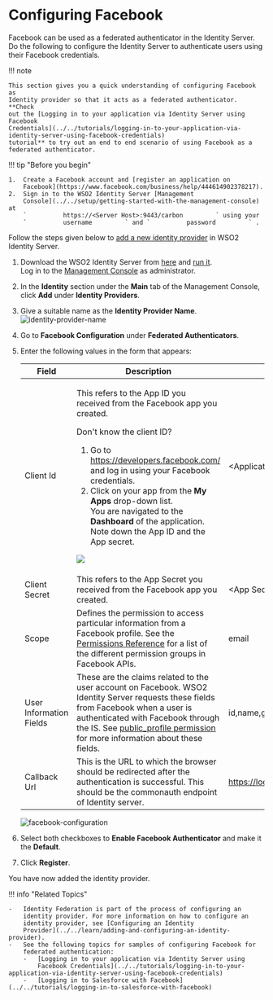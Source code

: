 # Configuring Facebook

Facebook can be used as a federated authenticator in the Identity
Server. Do the following to configure the Identity Server to
authenticate users using their Facebook credentials.

!!! note
    
    This section gives you a quick understanding of configuring Facebook as
    Identity provider so that it acts as a federated authenticator. **Check
    out the [Logging in to your application via Identity Server using
    Facebook
    Credentials](../../tutorials/logging-in-to-your-application-via-identity-server-using-facebook-credentials)
    tutorial** to try out an end to end scenario of using Facebook as a
    federated authenticator.
    
!!! tip "Before you begin"
    
    1.  Create a Facebook account and [register an application on
        Facebook](https://www.facebook.com/business/help/444614902378217).
    2.  Sign in to the WSO2 Identity Server [Management
        Console](../../setup/getting-started-with-the-management-console) at
        `          https://<Server Host>:9443/carbon         ` using your
        `          username         ` and `          password         ` .
    

Follow the steps given below to [add a new identity
provider](../../learn/adding-and-configuring-an-identity-provider) in WSO2
Identity Server.
	
1.  Download the WSO2 Identity Server from
    [here](http://wso2.com/products/identity-server/) and [run
    it](../../setup/running-the-product).  
    Log in to the [Management
    Console](../../setup/getting-started-with-the-management-console) as
    administrator.
    
2.  In the **Identity** section under the **Main** tab of the Management
    Console, click **Add** under **Identity Providers**.
    
3.  Give a suitable name as the **Identity Provider Name**.  
    ![identity-provider-name](../../assets/img/tutorials/identity-provider-name.png)
    
4.  Go to **Facebook Configuration** under **Federated Authenticators**.

5.  Enter the following values in the form that appears:

    <table>
    <thead>
    <tr class="header">
    <th>Field</th>
    <th>Description</th>
    <th>Sample Value</th>
    </tr>
    </thead>
    <tbody>
    <tr class="odd">
    <td>Client Id</td>
    <td><div class="content-wrapper">
    <p>This refers to the App ID you received from the Facebook app you created.</p>
    <div class="admonition info">
	<p class="admonition-title">Don't know the client ID?</p>
    <ol>
    <li>Go to <a href="https://developers.facebook.com/">https://developers.facebook.com/</a> and log in using your Facebook credentials.</li>
    <li>Click on your app from the <strong>My Apps</strong> drop-down list.<br />
    You are navigated to the <strong>Dashboard</strong> of the application. Note down the App ID and the App secret.</li>
    </ol>
    <p><img src="../../assets/img/tutorials/app-id-app-secret.png"></p>
    </div>
    </div></td>
    <td><div class="content-wrapper">
    <p>&lt;Application ID of the Facebook App&gt;</p>
    <p><br />
    </p>
    </div></td>
    </tr>
    <tr class="even">
    <td>Client Secret</td>
    <td>This refers to the App Secret you received from the Facebook app you created.</td>
    <td>&lt;App Secret of the Facebook App&gt;</td>
    </tr>
    <tr class="odd">
    <td>Scope</td>
    <td>Defines the permission to access particular information from a Facebook profile. See the <a href="https://developers.facebook.com/docs/facebook-login/permissions">Permissions Reference</a> for a list of the different permission groups in Facebook APIs.</td>
    <td>email</td>
    </tr>
    <tr class="even">
    <td>User Information Fields</td>
    <td>These are the claims related to the user account on Facebook. WSO2 Identity Server requests these fields from Facebook when a user is authenticated with Facebook through the IS. See <a href="https://developers.facebook.com/docs/facebook-login/permissions#reference-public_profile">public_profile permission</a> for more information about these fields.</td>
    <td>id,name,gender,email,first_name,last_name,age_range,link</td>
    </tr>
    <tr class="odd">
    <td>Callback Url</td>
    <td>This is the URL to which the browser should be redirected after the authentication is successful. This should be the commonauth endpoint of Identity server.</td>
    <td><a href="https://localhost:9443/commonauth">https://localhost:9443/commonauth</a></td>
    </tr>
    </tbody>
    </table>

    ![facebook-configuration](../../assets/img/tutorials/facebook-configuration.png)

6.  Select both checkboxes to **Enable Facebook Authenticator** and make
    it the **Default**.

7.  Click **Register**.

You have now added the identity provider.

!!! info "Related Topics"

	-   Identity Federation is part of the process of configuring an
		identity provider. For more information on how to configure an
		identity provider, see [Configuring an Identity
		Provider](../../learn/adding-and-configuring-an-identity-provider).
	-   See the following topics for samples of configuring Facebook for
		federated authentication:
		-   [Logging in to your application via Identity Server using
			Facebook Credentials](../../tutorials/logging-in-to-your-application-via-identity-server-using-facebook-credentials)
		-   [Logging in to Salesforce with Facebook](../../tutorials/logging-in-to-salesforce-with-facebook)
